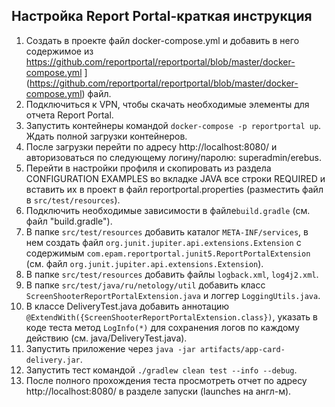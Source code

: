 

## Настройка Report Portal-краткая инструкция

1. Создать в проекте файл docker-compose.yml  и добавить в него содержимое из https://github.com/reportportal/reportportal/blob/master/docker-compose.yml ](https://github.com/reportportal/reportportal/blob/master/docker-compose.yml) файл.
2. Подключиться к VPN, чтобы скачать необходимые элементы для отчета Report Portal.
3. Запустить контейнеры командой `docker-compose -p reportportal up`. Ждать полной загрузки контейнеров.
4. После загрузки перейти по адресу http://localhost:8080/ и авторизоваться по следующему логину/паролю: superadmin/erebus.
5. Перейти в настройки профиля и скопировать из раздела CONFIGURATION EXAMPLES во вкладке JAVA все строки REQUIRED и вставить их в проект в файл reportportal.properties (разместить файл в `src/test/resources`). 
6. Подключить необходимые зависимости в файле`build.gradle` (см. файл "build.gradle"). 
7. В папке `src/test/resources` добавить каталог `META-INF/services`, в нем создать файл `org.junit.jupiter.api.extensions.Extension` с содержимым `com.epam.reportportal.junit5.ReportPortalExtension` (см. файл `org.junit.jupiter.api.extensions.Extension`).
8. В папке `src/test/resources` добавить файлы `logback.xml`, `log4j2.xml`.
9. В папке `src/test/java/ru/netology/util` добавить класс `ScreenShooterReportPortalExtension.java` и логгер `LoggingUtils.java`.
10. В классе DeliveryTest.java добавить аннотацию `@ExtendWith({ScreenShooterReportPortalExtension.class})`, указать в коде теста метод `LogInfo(*)` для сохранения логов по каждому действию (см. java/DeliveryTest.java).
11. Запустить приложение через `java -jar artifacts/app-card-delivery.jar`. 
12. Запустить тест командой `./gradlew clean test --info --debug`.
13. После полного прохождения теста просмотреть отчет по адресу http://localhost:8080/ в разделе запуски (launches на англ-м).
